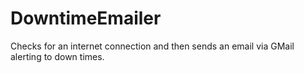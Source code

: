 # DowntimeEmailer
Checks for an internet connection and then sends an email via GMail alerting to down times.
